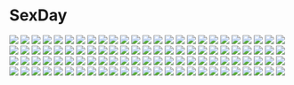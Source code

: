# SexDay
![](https://konachan.com/image/e11395ade8f2fd3363434babf0657dc3/Konachan.com%20-%20183425%202girls%20blonde_hair%20blue_eyes%20building%20cape%20dress%20headband%20konatsu_hare%20original%20purple_eyes%20purple_hair%20short_hair%20thighhighs%20underwear%20water.jpg)
![](https://konachan.com/jpeg/8ee2721e46dd2cae088f04245c9647a0/Konachan.com%20-%2051938%20festival%20japanese_clothes%20kannagi_crazy_shrine_maidens%20nagi%20scan%20summer%20yukata.jpg)
![](https://konachan.com/image/a80f0af804249973108ef4b2790a1b7d/Konachan.com%20-%20138500%20blue_eyes%20dress%20flowers%20hiiragi_kagami%20hiiragi_tsukasa%20long_hair%20lucky_star%20nyanmilla%20purple_hair%20short_hair%20twintails%20wedding_attire.jpg)
![](https://konachan.com/image/b70a651184864011bcba6da8babbb4de/Konachan.com%20-%20141092%20glasses%20kujikawa_rise%20persona%20persona_4%20school_uniform%20soejima_shigenori%20watermark.jpg)
![](https://konachan.com/jpeg/e5bfb368e05374ff0b5e99d59f73160e/Konachan.com%20-%20133731%20blonde_hair%20breasts%20game_cg%20nipples%20panties%20shindan_no_kekka_sore_wa_koi_no_yamai_desu%20underwear%20undressing.jpg)
![](https://konachan.com/image/359beddc4f1e3d09d0b47c13a133026b/Konachan.com%20-%2014947%20alvis_hamilton%20last_exile.jpg)
![](https://konachan.com/jpeg/15491e3129af735f9f2496d483279bbb/Konachan.com%20-%20157738%20bikini%20blush%20breasts%20game_cg%20hinata_hanabi%20koutaro%20nipples%20ponytail%20purple_hair%20short_hair%20swimsuit%20tropical_kiss%20twinkle%20water%20wet.jpg)
![](https://konachan.com/jpeg/feea8d21856c72cb49fb666aaada3652/Konachan.com%20-%20151017%20game_cg%20giga%20kiss_bell%20mikoto_akemi%20school_uniform%20takahata_chiharu.jpg)
![](https://konachan.com/jpeg/accb25c86f039bf92f6907e51bbe0c98/Konachan.com%20-%20284310%20blue_eyes%20breasts%20choker%20dark_skin%20gray_hair%20green_eyes%20long_hair%20navel%20nipples%20nude%20original%20ponytail%20red_eyes%20ribbons%20takunomi%20white%20wristwear.jpg)
![](https://konachan.com/image/6215648abdb580d17165473cd385c929/Konachan.com%20-%20100029%20akemi_homura%20animal_ears%20catgirl%20kaname_madoka%20miki_sayaka%20panties%20sakura_kyouko%20school_uniform%20skirt%20skirt_lift%20striped_panties%20underwear%20yuri.jpg)
![](https://konachan.com/jpeg/5dc20ef0e65cb1400a1a408092aa3780/Konachan.com%20-%20273731%20armor%20black_hair%20blue_eyes%20dress%20hat%20long_hair%20moon%20original%20pupps%20sword%20thighhighs%20weapon.jpg)
![](https://konachan.com/jpeg/895e01b520a309f27a05e5d8a77862f4/Konachan.com%20-%20197286%20blue%20blue_eyes%20blue_hair%20gradient%20hatsune_miku%20jack_dempa%20long_hair%20navel%20see_through%20thighhighs%20twintails%20vocaloid.jpg)
![](https://konachan.com/jpeg/9ee9e6bc5df64afd6b4e72a27d279a43/Konachan.com%20-%20306326%20blush%20braids%20brown_eyes%20bunny_ears%20bunnygirl%20dev%20foxgirl%20leotard%20long_hair%20original%20pink_eyes%20pink_hair%20short_hair%20tail%20white_hair%20wristwear.jpg)
![](https://konachan.com/image/57b677f4ccbf209f18903ac09da595cd/Konachan.com%20-%20278307%20barefoot%20beach%20blue_eyes%20blush%20clouds%20fate_grand_order%20fate_%28series%29%20fireworks%20gray_hair%20junpaku_karen%20long_hair%20skirt%20sky%20water%20watermark.jpg)
![](https://konachan.com/jpeg/f3f05237fc029f1775e5ab87e8fb6d27/Konachan.com%20-%20181245%20anus%20blue_eyes%20bow%20breasts%20game_cg%20kisaki_mio%20komori_kei%20nipples%20pink_hair%20pussy%20pussy_juice%20ricotta%20shirt_lift%20short_hair%20skirt%20skirt_lift%20uncensored.jpg)
![](https://konachan.com/image/26d64200b383f808cd111f51a801499a/Konachan.com%20-%20225651%20building%20city%20original%20rapt_%2847256%29%20scenic%20signed%20skirt%20thighhighs%20water.jpg)
![](https://konachan.com/image/ea5db0850fff0d75c5c437fb01de5d39/Konachan.com%20-%20208199%20blonde_hair%20dress%20gray_eyes%20jjune%20original%20petals%20ponytail%20signed%20sword%20watermark%20weapon%20white.jpg)
![](https://konachan.com/image/7a006732377bd73b9346d9d7a351fa0e/Konachan.com%20-%2031667%20bed%20blue_hair%20blush%20bra%20favorite%20game_cg%20green_eyes%20happy_margaret%21%20kokonoka%20nishinomiya_shizuru%20open_shirt%20panties%20underwear.jpg)
![](https://konachan.com/image/15ccea58f8b1f32624637eb757deff35/Konachan.com%20-%20226578%20bra%20breasts%20cropped%20drink%20fingering%20food%20long_hair%20nipples%20open_shirt%20original%20panties%20panty_pull%20pantyhose%20phone%20purple_hair%20pussy_juice%20underwear.jpg)
![](https://konachan.com/image/72bf879f19cc60a3d55eaa75c00966ba/Konachan.com%20-%20241631%20arsenixc%20building%20car%20city%20love_money_rock%27n%27roll%20nobody%20realistic%20scenic%20vvcephei%20watermark.jpg)
![](https://konachan.com/image/c76172ec3145b729ddf774af148fc26d/Konachan.com%20-%2071838%20animal_ears%20foxgirl%20loli%20nopan%20rindou_ruri%20tagme%20tail%20tenshinranman%20yuzusoft.jpg)
![](https://konachan.com/image/66769738edb3ef316e443bfc20f9f617/Konachan.com%20-%20198144%20flowers%20hatsune_miku%20long_hair%20petals%20pink_hair%20red_eyes%20sakura_miku%20skirt%20tailam%20thighhighs%20twintails%20vocaloid%20water.jpg)
![](https://konachan.com/jpeg/33a06da6ff879ea74128e9742a7a6944/Konachan.com%20-%2099826%20brown_eyes%20brown_hair%20flowers%20japanese_clothes%20kimono%20long_hair%20original%20tsukioka_tsukiho%20wings.jpg)
![](https://konachan.com/image/31d65961e29ec5f972984f3f505fddd3/Konachan.com%20-%20272963%20aliasing%20black_hair%20blue_eyes%20clouds%20dress%20hat%20long_hair%20original%20sky%20tagme_%28artist%29.jpg)
![](https://konachan.com/image/7745693c118423f90ce360bd1646574e/Konachan.com%20-%20238687%20bed%20black_hair%20breasts%20cleavage%20inari_%28kimitama0902yahoocojp%29%20long_hair%20necklace%20red_eyes%20skirt%20wristwear.jpg)
![](https://konachan.com/image/69a1b8c47a5beaaabc8cd953f16a3c36/Konachan.com%20-%20147718%20animal%20black_hair%20breasts%20cat%20cleavage%20jpeg_artifacts%20long_hair%20original%20sasagawa_%28haikaiki%29%20thighhighs%20witch.jpg)
![](https://konachan.com/image/d1b8c2ae03fb729a50b6f6b0728b5492/Konachan.com%20-%20180431%20book%20cross%20green_eyes%20green_hair%20hatsune_miku%20kklaji008%20long_hair%20scarf%20snow%20twintails%20vocaloid%20winter.jpg)
![](https://konachan.com/image/4c658a71d2d3ab0e596fa30a254e024d/Konachan.com%20-%2014594%20cure_black%20cure_white%20futari_wa_precure%20misumi_nagisa%20precure%20yukishiro_honoka.jpg)
![](https://konachan.com/image/7dd5703f1eb8dfeaba4c402abef634df/Konachan.com%20-%20249741%20barefoot%20original%20polychromatic%20purple_eyes%20teraguchi%20white_hair.jpg)
![](https://konachan.com/image/78daa86b9220e338c29aca5b00d4e6fa/Konachan.com%20-%20142909%20aki_chimaki%20blue_hair%20kaku_seiga%20short_hair%20third-party_edit%20touhou.jpg)
![](https://konachan.com/image/37531481c752f2ebf60f8b2c12377b51/Konachan.com%20-%20152254%20animal%20card_captor_sakura%20kanora%20kinomoto_sakura%20mouse%20petals%20short_hair%20staff%20wings%20yellow_eyes.jpg)
![](https://konachan.com/jpeg/27fbaff1f5c18cf400df760e05f7943d/Konachan.com%20-%20252414%202girls%20blonde_hair%20blush%20brown_eyes%20brown_hair%20kujou_ichiso%20long_hair%20navel%20pointed_ears%20ponytail%20purple_eyes%20translation_request%20wet.jpg)
![](https://konachan.com/image/edae535bc83550efbf4cf840a278ef51/Konachan.com%20-%20210280%20aqua_hair%20hatsune_miku%20long_hair%20ns.x%20petals%20twintails%20vocaloid.jpg)
![](https://konachan.com/image/69990afeffaaa316056675f82552fa94/Konachan.com%20-%20184044%202girls%20arkray%20armor%20blonde_hair%20breasts%20cleavage%20dress%20fate_extra%20fate_stay_night%20fate_%28series%29%20green_eyes%20nero_claudius_%28fate%29%20saber%20sword%20weapon.jpg)
![](https://konachan.com/image/f33a9f28277df676a628d39b3de9ac0b/Konachan.com%20-%20243188%20clouds%20knyt%20landscape%20nobody%20original%20scenic%20sky%20stars.jpg)
![](https://konachan.com/image/c2ba4cfbb7d87a3a5d2bfb9176b1e330/Konachan.com%20-%2037086%20ikari_shinji%20katsuragi_misato%20neon_genesis_evangelion%20ponytail.jpg)
![](https://konachan.com/jpeg/19eeced31f08a51437f9be003faeff8f/Konachan.com%20-%20102396%20black_hair%20brown_eyes%20daiteikoku%20japanese_clothes%20mikado.jpg)
![](https://konachan.com/jpeg/21acedb532ce46faa9dc3f0ab1352003/Konachan.com%20-%20263454%202girls%20animal_ears%20blue_eyes%20blue_hair%20bow%20butterfly%20clouds%20flowers%20grass%20hat%20mystia_lorelei%20pink_hair%20red_eyes%20tokiko%20touhou%20white_hair%20wings.jpg)
![](https://konachan.com/jpeg/79640814c486a59e4fd14fbc31380217/Konachan.com%20-%20221934%202girls%20armor%20blonde_hair%20blue_eyes%20crossover%20dress%20fate_stay_night%20fate_%28series%29%20granblue_fantasy%20loli%20saber%20sword%20touzai_%28poppin_phl95%29%20weapon.jpg)
![](https://konachan.com/image/221c209dc80e9ef1ebb9d3fb256b4a8c/Konachan.com%20-%20261350%20braids%20butterfly%20chinese_clothes%20chinese_dress%20flowers%20lengchan_%28fu626878068%29%20long_hair%20orange_eyes%20original%20pointed_ears%20watermark%20white_hair.jpg)
![](https://konachan.com/image/40436772904832accd281f34ab3928f4/Konachan.com%20-%20140843%20aomi_isara%20beach%20bikini%20breasts%20cleavage%20koi_to_senkyo_to_chocolate%20nyantype%20scan%20shinonome_satsuki%20sumiyoshi_chisato%20swimsuit.jpg)
![](https://konachan.com/image/9ec04e97af7a9fee505dc6cf379dbc80/Konachan.com%20-%2099606%20anbivarens%20dragon%20original%20tail%20tree%20wings.jpg)
![](https://konachan.com/image/7c6185d163231de0eff5495438a0c0df/Konachan.com%20-%20229266%20all_male%20bow_%28weapon%29%20brown_eyes%20brown_hair%20cape%20chain%20dark_skin%20elbow_gloves%20fate_%28series%29%20gloves%20male%20petals%20short_hair%20signed%20tenyo0819%20weapon.jpg)
![](https://konachan.com/image/c577e2b4bfa15e4f320140d4342df181/Konachan.com%20-%20161336%20animal%20blade_%26_soul%20collar%20eyepatch%20gray_hair%20gun%20kkuem%20long_hair%20pantyhose%20po_hwa_ran%20sideboob%20tiger%20twintails%20watermark%20weapon%20yellow_eyes.jpg)
![](https://konachan.com/image/ed385842d03f6116eb61be727fd641b8/Konachan.com%20-%2015487%20gyakuten_saiban%20phoenix_wright%20suzumiya_haruhi%20suzumiya_haruhi_no_yuutsu.jpg)
![](https://konachan.com/image/b9b0ec5e3e0d836cb28cce0798ca59e6/Konachan.com%20-%2083347%20animal_ears%20brown_hair%20catgirl%20fujimon%20gun%20mecha%20mechagirl%20original%20panties%20purple_eyes%20short_hair%20striped_panties%20underwear%20weapon%20white.jpg)
![](https://konachan.com/jpeg/828fd944b86a1d05ea9f90d70c1d742b/Konachan.com%20-%20243781%20anus%20ass%20blonde_hair%20blush%20bow%20breasts%20censored%20cum%20doi_sayaka%20game_cg%20long_hair%20mochizuki_nozomu%20nopan%20ole%20pink_eyes%20pussy%20school_uniform%20thighhighs.jpg)
![](https://konachan.com/image/20eeb3e44989fc82b0f6b4edcfc56c4c/Konachan.com%20-%20252453%20aqua_eyes%20blush%20bow%20braids%20gengetsu_chihiro%20headdress%20izayoi_sakuya%20maid%20short_hair%20touhou.jpg)
![](https://konachan.com/image/979c25f4858ffeff09ae686d9abdebbf/Konachan.com%20-%2036823%20funabashi_chitose%20mibu_natsuki%20tetsudou_musume%20tomytec.jpg)
![](https://konachan.com/jpeg/fa27336855b09b12689670948b8b14ff/Konachan.com%20-%20104185%20blonde_hair%20blue_eyes%20kagamine_rin%20vocaloid.jpg)
![](https://konachan.com/jpeg/736ab47a7a057d7b931df7fdbd3d7efe/Konachan.com%20-%20235762%20blush%20breasts%20feathers%20gabriel_dropout%20horns%20kazenokaze%20navel%20panties%20purple_eyes%20purple_hair%20short_hair%20skirt%20underwear%20wings.jpg)
![](https://konachan.com/image/5a91639ebe22df790aecce0a76de1c81/Konachan.com%20-%20111818%20futami_ami%20futami_mami%20group%20idolmaster%20kikuchi_makoto%20kisaragi_chihaya%20minase_iori%20nigiriushi%20shijou_takane%20takatsuki_yayoi%20twins.jpg)
![](https://konachan.com/image/1b87eeabad0a58243f4b5d5407137d0f/Konachan.com%20-%209226%20festival%20gagraphic%20japanese_clothes%20logo%20male%20summer%20tsubaki_harusame%20watermark%20yukata.jpg)
![](https://konachan.com/image/4e2fb4280a6d61b3e2329c12f7848201/Konachan.com%20-%20294568%20animal_ears%20bunny_ears%20bunnygirl%20kamu_kame%20original.jpg)
![](https://konachan.com/image/c3d5ab05fdea74f5e9e27a1c0eb8b3dd/Konachan.com%20-%2039562%20christmas%20hidamari_sketch%20miyako%20ume_aoki%20yuno.jpg)
![](https://konachan.com/jpeg/beaf43edd8a7bf6570539912c76f8368/Konachan.com%20-%20163939%202girls%20animal_ears%20butterfly%20dress%20hewsack%20long_hair%20original%20thighhighs.jpg)
![](https://konachan.com/jpeg/b2926280474f50ef90f4ccecc2ab66f8/Konachan.com%20-%20253936%20anthropomorphism%20apt%20azur_lane%20bra%20breasts%20brown_hair%20cleavage%20gloves%20long_hair%20military%20signed%20skirt%20thighhighs%20underwear%20uniform%20water.jpg)
![](https://konachan.com/image/9373c6680f00e83fc6f17c3cf4fdac5a/Konachan.com%20-%20301238%20bicolored_eyes%20blonde_hair%20candy%20cape%20dress%20goth-loli%20hoodie%20ikeuchi_tanuma%20lolita_fashion%20long_hair%20original.jpg)
![](https://konachan.com/jpeg/0dfb445e902c0bbda5d59574ed58cc4a/Konachan.com%20-%2080438%20black_hair%20black_rock_shooter%20blue_eyes%20close%20green_eyes%20green_hair%20kuroi_mato%20long_hair%20takanashi_yomi.jpg)
![](https://konachan.com/image/767f95718a5f8f2c575269cea83b5380/Konachan.com%20-%20202357%20blue_eyes%20brown_hair%20hat%20kousaka_honoka%20kyokucho%20long_hair%20love_live%21_school_idol_project%20microphone.jpg)
![](https://konachan.com/image/92819e3a0c0ad32ca781f0d90391faae/Konachan.com%20-%20148829%20animal%20bird%20clouds%20dress%20eiyuu_densetsu%20feathers%20flowers%20klose_rinz%20pink_eyes%20pink_hair%20rymerge%20short_hair%20sky%20sora_no_kiseki%20sunset%20sword%20weapon.jpg)
![](https://konachan.com/image/ded9e70229ba71a18c3a7825413505da/Konachan.com%20-%2033954%20musubi%20sekirei.jpg)
![](https://konachan.com/jpeg/82f1895eb2cf25748e2284fe0e5af378/Konachan.com%20-%2066414%20breasts%20cleavage%20japanese_clothes%20long_hair%20miko%20miyatsuki_itsuka%20purple_hair%20white.jpg)
![](https://konachan.com/jpeg/abb1ebf6fc49420153ccc4c38d718fc3/Konachan.com%20-%20161290%20blush%20breast_grab%20breasts%20cameltoe%20game_cg%20long_hair%20night%20nipples%20no_bra%20panties%20purple_hair%20shimazu_aki%20thighhighs%20tigre_soft%20twintails%20underwear.jpg)
![](https://konachan.com/image/d816cd4599a035b8b7e6d4ad588eec98/Konachan.com%20-%2043409%20all_male%20bleach%20kuchiki_byakuya%20male.jpg)
![](https://konachan.com/image/d4fb27aaa72110b94f8dead7d61b51c4/Konachan.com%20-%20267586%20black_hair%20blue_eyes%20blush%20ifnil%20loli%20original%20rain%20water%20wet.jpg)
![](https://konachan.com/jpeg/2591b9950268da94c9e78ea536cdc61f/Konachan.com%20-%20114177%20bed%20black_hair%20blush%20breasts%20censored%20game_cg%20kasuga_iori%20koku%20mirai_nostalgia%20nipples%20penis%20purple_software%20pussy%20sex%20wet.jpg)
![](https://konachan.com/jpeg/afedbf7ee379bcf94381e75dd83ec261/Konachan.com%20-%2027337%20azumanga_daioh%20kagura%20monochrome%20white.jpg)
![](https://konachan.com/jpeg/34c980b21c86935d35269a675cf80266/Konachan.com%20-%20160200%20akemi_homura%20kaname_madoka%20mahou_shoujo_madoka_magica%20mora29%20ultimate_madoka.jpg)
![](https://konachan.com/image/e236a4553f9b1d6d60d6f6f005e3720d/Konachan.com%20-%2063376%20blush%20favorite%20game_cg%20hoshizora_no_memoria%20maid%20minahoshi_asuho%20red_eyes%20red_hair%20shida_kazuhiro%20short_hair.jpg)
![](https://konachan.com/image/92e9757f9d908c8e3fd7111c269ebb2b/Konachan.com%20-%2017648%20tsubasa_reservoir_chronicle.jpg)
![](https://konachan.com/image/f0436a437a1f9bf0a6a2e9b180a24d2c/Konachan.com%20-%20192989%20black_hair%20book%20drink%20hat%20paper%20shameimaru_aya%20short_hair%20touhou%20touro.jpg)
![](https://konachan.com/image/7474f210aa896679e80baef08a38f886/Konachan.com%20-%20113597%202girls%20ass%20blush%20breast_grab%20brown_hair%20nopan%20original%20red_hair%20school_uniform%20yuri%20zasha.jpg)
![](https://konachan.com/jpeg/5597c0b8e0659ca5829e0a0d25009eaa/Konachan.com%20-%20241490%20aikatsu%21%20building%20city%20gray_eyes%20gray_hair%20kiriya_aoi%20koruse%20long_hair%20ponytail%20school_uniform%20skirt.jpg)
![](https://konachan.com/image/5f1960d7a6d4df57dbabe40c54a14d7a/Konachan.com%20-%20128622%20brown_hair%20horns%20japanese_clothes%20kimono%20kotoba_noriaki%20long_hair%20original%20red_eyes%20wings.jpg)
![](https://konachan.com/image/bc787312646670f612facae42aea238b/Konachan.com%20-%2070992%20hatsune_miku%20twintails%20vocaloid%20white%20world_is_mine_%28vocaloid%29.jpg)
![](https://konachan.com/image/98597eff0b98905368b3c79359482ea3/Konachan.com%20-%20163851%20cherry_blossoms%20flowers%20hatsune_miku%20nakacha%20pink_eyes%20pink_hair%20sakura_miku%20thighhighs%20tie%20vocaloid.jpg)
![](https://konachan.com/image/bb6742c025b5f11611364adcdcbc456a/Konachan.com%20-%20306962%20blush%20cameltoe%20chinese_clothes%20chinese_dress%20flat_chest%20fu_hua%20gray_hair%20honkai_impact%20long_hair%20panties%20underwear%20wucanming.jpg)
![](https://konachan.com/image/89d6326acd4e6c5a29a74d553647fc41/Konachan.com%20-%2052764%20blue_eyes%20headphones%20long_hair%20megurine_luka%20pink_hair%20toranosuke%20vocaloid%20white.jpg)
![](https://konachan.com/image/2734f253e7567e41d1a44eecf4ba8a0e/Konachan.com%20-%2050742%20final_fantasy%20final_fantasy_vii%20vincent_valentine.jpg)
![](https://konachan.com/jpeg/d771d2af4c77c0fdad98a09199765734/Konachan.com%20-%20153470%202girls%20bucchake_%28asami%29%20food%20game_cg%20ice_cream%20kamine_mashiro%20material_brave%20panties%20popsicle%20school_uniform%20skirt%20twintails%20underwear%20upskirt.jpg)
![](https://konachan.com/image/bb28e96a1cb240ac66cfef737f3a4509/Konachan.com%20-%20139059%20armor%20effordom_soft%20fujimori_yuu%20koikishi_purely_kiss%20long_hair%20petals%20purple_eyes%20purple_hair%20school_uniform%20sword%20thighhighs%20weapon%20yuuki_hagure.jpg)
![](https://konachan.com/jpeg/59c3347c8b26147681a949fb88d43d8f/Konachan.com%20-%20120496%20gloves%20headphones%20long_hair%20mckeee%20miki_%28vocaloid%29%20pink_eyes%20pink_hair%20vocaloid.jpg)
![](https://konachan.com/jpeg/78c81fe38242a54f338c47a418c058df/Konachan.com%20-%20249377%20beach%20blonde_hair%20breasts%20cameltoe%20choker%20cleavage%20dress%20hat%20long_hair%20original%20panties%20shiratama_akane%20signed%20underwear%20water%20yellow_eyes.jpg)
![](https://konachan.com/image/c746b18e21692dfc30328251074168fc/Konachan.com%20-%20281878%20boots%20gloves%20gray_hair%20green_eyes%20kishiyo%20konpaku_youmu%20long_hair%20ponytail%20skirt%20sword%20thighhighs%20tie%20touhou%20weapon.jpg)
![](https://konachan.com/image/56470cd02ecbc795bb5ddafc97c0c37a/Konachan.com%20-%20261084%20bodysuit%20braids%20breasts%20cameltoe%20cleavage%20collar%20demon%20gloves%20gradient%20horns%20lunacle%20navel%20red_eyes%20succubus%20tattoo%20twintails%20wings%20wristwear.jpg)
![](https://konachan.com/image/8bb1c2d8c679fe860f0bddb3eff9f484/Konachan.com%20-%20194225%20apron%20braids%20brown_eyes%20brown_hair%20drink%20flowers%20kikivi%20long_hair%20original.jpg)
![](https://konachan.com/image/151a99674360d7c87238231bbd12fbd0/Konachan.com%20-%20299887%20barefoot%20breasts%20damao_yu%20long_hair%20nipples%20pink_eyes%20pink_hair%20pussy%20ram_%28re%3Azero%29%20see_through%20uncensored%20wristwear.jpg)
![](https://konachan.com/image/6c0937ffd05932daa2ecdeb7996bbd72/Konachan.com%20-%20149182%20flowers%20irie_%28masaki%29%20onozuka_komachi%20red_eyes%20red_hair%20short_hair%20thighhighs%20touhou%20twintails.jpg)
![](https://konachan.com/jpeg/6322e4e9e39a46834bdbc4335c53d063/Konachan.com%20-%20294305%202girls%20breast_hold%20glasses%20nanao_%28mahaya%29%20nipples%20no_bra%20open_shirt%20original%20tsubakihara_nina%20tsubakihara_yuna%20watermark%20wet.jpg)
![](https://konachan.com/image/5d316a670970c72fb0bb3bdef4d415a7/Konachan.com%20-%20261053%20bikini%20blonde_hair%20braids%20breasts%20cleavage%20clouds%20kohinata_ichigo%20long_hair%20masa_%28mirage77%29%20navel%20necklace%20red_eyes%20sky%20swimsuit%20water.jpg)
![](https://konachan.com/jpeg/736d340e3c6f7859a05c4967bc46903b/Konachan.com%20-%2037046%20klan_klan%20macross%20macross_frontier%20pointed_ears.jpg)
![](https://konachan.com/jpeg/7cde699ff96ce0b024557fa0b97d54ff/Konachan.com%20-%20236486%20breasts%20brown_eyes%20brown_hair%20candy%20chocolate%20dress%20lpip%20original%20scarf%20short_hair%20white.jpg)
![](https://konachan.com/image/64c01968f46c58af81a52c58146775a1/Konachan.com%20-%20186261%20abo_%28hechouchou%29%20black_hair%20fan%20flowers%20hat%20japanese_clothes%20petals%20pointed_ears%20ponytail%20red_eyes%20shameimaru_aya%20short_hair%20thighhighs%20touhou.jpg)
![](https://konachan.com/image/3fdcf9910bdaec3a2b6072a182d68fbf/Konachan.com%20-%20103748%20hyperdimension_neptunia_mk2%20jpeg_artifacts%20ram%20tsunako%20white_sister.jpg)
![](https://konachan.com/jpeg/b99f489a426871f40186499a57673fb9/Konachan.com%20-%20233046%20aqua_eyes%20blonde_hair%20blush%20dress%20dressing%20hiten_goane_ryu%20long_hair%20original%20panties%20thighhighs%20underwear%20waifu2x.jpg)
![](https://konachan.com/jpeg/3f80b4e360d6a332e116880b9df9ea72/Konachan.com%20-%2090652%20apron%20blue_eyes%20game_cg%20hanamaki_masumi%20naked_apron%20nopan%20orange_memories%20pink_hair%20purple_software%20short_hair%20tagme.jpg)
![](https://konachan.com/jpeg/d8db23226d5f060ffa600bfb4f3796e9/Konachan.com%20-%2091590%202girls%20bra%20breasts%20cameltoe%20chu_chu_idol%20cropped%20fang%20nipples%20ozawa_akifumi%20panties%20pointed_ears%20ruuchu_astram%20striped_panties%20underwear%20yuri.jpg)
![](https://konachan.com/jpeg/160a576994e07f908befe91310446545/Konachan.com%20-%20131528%20ball%20basketball%20black_hair%20game_cg%20gym_uniform%20hontani_kanae%20long_hair%20male%20pink_eyes%20saga_planets%20short_hair%20sport%20tamaki_sakura%20white_hair.jpg)
![](https://konachan.com/image/71c45e62c3ee7e34f152426f8cfd0c3c/Konachan.com%20-%20218453%20blue_hair%20dress%20evandragon%20fang%20hat%20moon%20parody%20red_eyes%20remilia_scarlet%20sailor_moon%20short_hair%20touhou%20vampire%20wings%20wristwear.jpg)
